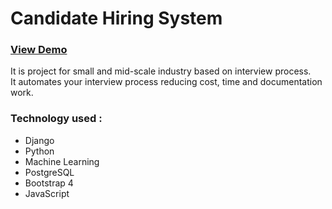 # Candidate Hiring System

### [View Demo](http://candidate-hiring-system.herokuapp.com/) <br>

It is project for small and mid-scale industry based on interview process.<br>
It automates your interview process reducing cost, time and documentation work.<br>

### Technology used :
<ul>
  <li>Django</li>
  <li>Python</li>
  <li>Machine Learning</li>
  <li>PostgreSQL</li>
  <li>Bootstrap 4</li>
  <li>JavaScript</li>
</ul>
